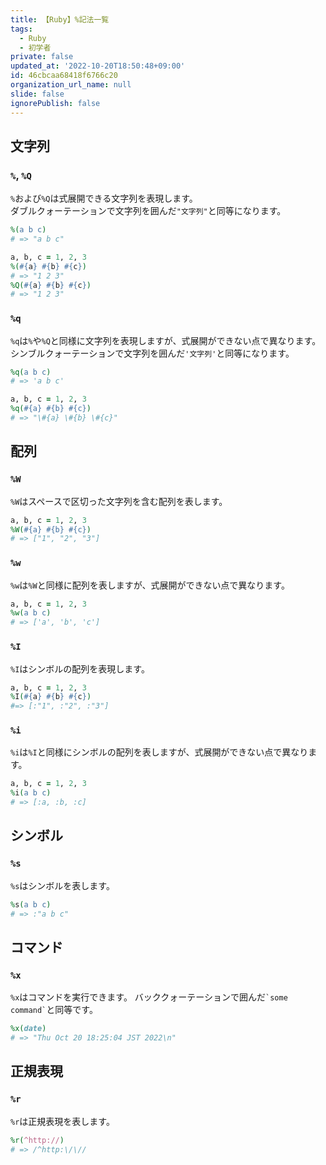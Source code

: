 ```yaml
---
title: 【Ruby】%記法一覧
tags:
  - Ruby
  - 初学者
private: false
updated_at: '2022-10-20T18:50:48+09:00'
id: 46cbcaa68418f6766c20
organization_url_name: null
slide: false
ignorePublish: false
---
```

## 文字列

### `%`, `%Q`

`%`および`%Q`は式展開できる文字列を表現します。  
ダブルクォーテーションで文字列を囲んだ`"文字列"`と同等になります。  

```ruby
%(a b c)
# => "a b c"

a, b, c = 1, 2, 3
%(#{a} #{b} #{c})
# => "1 2 3"
%Q(#{a} #{b} #{c})
# => "1 2 3" 
```

### `%q`

`%q`は`%`や`%Q`と同様に文字列を表現しますが、式展開ができない点で異なります。  
シンブルクォーテーションで文字列を囲んだ`'文字列'`と同等になります。  

```ruby
%q(a b c)
# => 'a b c'

a, b, c = 1, 2, 3
%q(#{a} #{b} #{c})
# => "\#{a} \#{b} \#{c}"
```

## 配列

### `%W`

`%W`はスペースで区切った文字列を含む配列を表します。  

```ruby
a, b, c = 1, 2, 3
%W(#{a} #{b} #{c})
# => ["1", "2", "3"]
```

### `%w`

`%w`は`%W`と同様に配列を表しますが、式展開ができない点で異なります。  

```ruby
a, b, c = 1, 2, 3
%w(a b c)
# => ['a', 'b', 'c']
```

### `%I`

`%I`はシンボルの配列を表現します。  

```ruby
a, b, c = 1, 2, 3
%I(#{a} #{b} #{c})
#=> [:"1", :"2", :"3"]
```

### `%i`

`%i`は`%I`と同様にシンボルの配列を表しますが、式展開ができない点で異なります。

```ruby
a, b, c = 1, 2, 3
%i(a b c)
# => [:a, :b, :c]
```

## シンボル

### `%s`

`%s`はシンボルを表します。

```ruby
%s(a b c)
# => :"a b c"
```

## コマンド

### `%x`

`%x`はコマンドを実行できます。
バッククォーテーションで囲んだ`` `some command` ``と同等です。

```ruby
%x(date)
# => "Thu Oct 20 18:25:04 JST 2022\n"
```

## 正規表現

### `%r`

`%r`は正規表現を表します。

```ruby
%r(^http://)
# => /^http:\/\//
```
